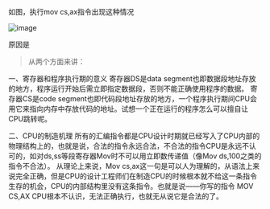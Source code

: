 如图，执行mov cs,ax指令出现这种情况   

![image](https://user-images.githubusercontent.com/74129445/154749823-8d28bf49-d873-4327-b95b-d4f15d931847.png)    

原因是
> 从两个方面来讲：  
> 
一、寄存器和程序执行期的意义
寄存器DS是data segment也即数据段地址存放的地方，程序运行开始后需立即指定数据段，否则不能正确使用程序的数据。
寄存器CS是code segment也即代码段地址存放的地方，一个程序执行期间CPU会用它来指向内存中存放代码的地址。试想一个正在运行的程序怎么可以擅自让CPU跳转呢。  
> 
二、CPU的制造机理 
所有的汇编指令都是CPU设计时期就已经写入了CPU内部的物理结构上的，也就是说，合法的指令永远合法，不合法的指令CPU是永远不认可的，如对ds,ss等段寄存器Mov时不可以用立即数传递值（像Mov ds,100之类的指令不合法）。
从理论上来说，Mov cs,ax这一句是可以人为理解的，从语法上来说完全正确，但是CPU的设计工程师们在制造CPU的时候根本就不给这一条指令生存的机会，CPU的内部结构里没有这条指令。也就是说——你写的指令 MOV CS,AX CPU根本不认识，无法正确执行，也就无从说它是合法的了。
